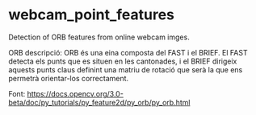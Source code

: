 # webcam_point_features
Detection of ORB features from online webcam imges.

ORB descripció:
ORB és una eina composta del FAST i el BRIEF. El FAST detecta els punts que es situen en les cantonades, i el BRIEF dirigeix aquests punts claus definint una matriu de rotació que serà la que ens permetrà orientar-los correctament.

Font: https://docs.opencv.org/3.0-beta/doc/py_tutorials/py_feature2d/py_orb/py_orb.html 
